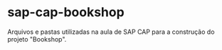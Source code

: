 # sap-cap-bookshop
Arquivos e pastas utilizadas na aula de SAP CAP para a construção do projeto "Bookshop".
